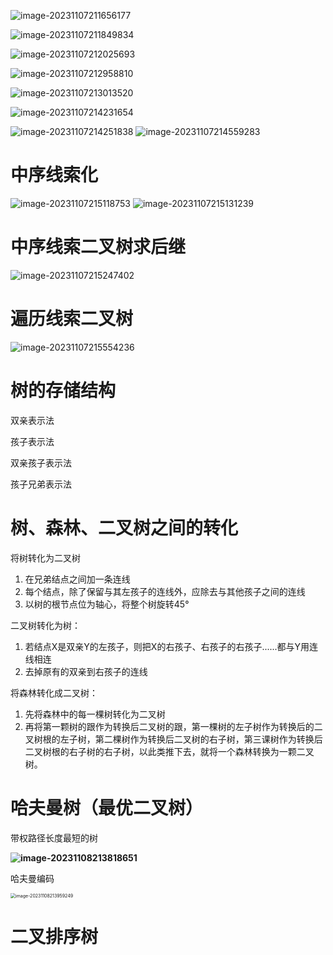 ![image-20231107211656177](assets/image-20231107211656177.png)

![image-20231107211849834](assets/image-20231107211849834.png)

![image-20231107212025693](assets/image-20231107212025693.png)

![image-20231107212958810](assets/image-20231107212958810.png)

![image-20231107213013520](assets/image-20231107213013520.png)

![image-20231107214231654](assets/image-20231107214231654.png)

![image-20231107214251838](assets/image-20231107214251838.png)
![image-20231107214559283](assets/image-20231107214559283.png)

# 中序线索化

![image-20231107215118753](assets/image-20231107215118753.png)
![image-20231107215131239](assets/image-20231107215131239.png)

# 中序线索二叉树求后继

![image-20231107215247402](assets/image-20231107215247402.png)

# 遍历线索二叉树

![image-20231107215554236](assets/image-20231107215554236.png)

# 树的存储结构

双亲表示法

孩子表示法

双亲孩子表示法

孩子兄弟表示法

# 树、森林、二叉树之间的转化

将树转化为二叉树

1. 在兄弟结点之间加一条连线
2. 每个结点，除了保留与其左孩子的连线外，应除去与其他孩子之间的连线
3. 以树的根节点位为轴心，将整个树旋转45°

二叉树转化为树：

1. 若结点X是双亲Y的左孩子，则把X的右孩子、右孩子的右孩子......都与Y用连线相连
2. 去掉原有的双亲到右孩子的连线

将森林转化成二叉树：

1. 先将森林中的每一棵树转化为二叉树
2. 再将第一颗树的跟作为转换后二叉树的跟，第一棵树的左子树作为转换后的二叉树根的左子树，第二棵树作为转换后二叉树的右子树，第三课树作为转换后二叉树根的右子树的右子树，以此类推下去，就将一个森林转换为一颗二叉树。

# 哈夫曼树（最优二叉树）

带权路径长度最短的树

**![image-20231108213818651](assets/image-20231108213818651.png)**

哈夫曼编码

<img src="assets/image-20231108213959249.png" alt="image-20231108213959249" style="zoom:50%;" />

# 二叉排序树

